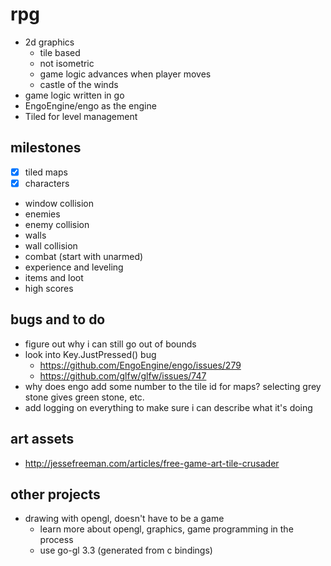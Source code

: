 # rpg

* 2d graphics
  * tile based
  * not isometric
  * game logic advances when player moves
  * castle of the winds
* game logic written in go
* EngoEngine/engo as the engine
* Tiled for level management

## milestones

* [x] tiled maps
* [x] characters
* window collision
* enemies
* enemy collision
* walls
* wall collision
* combat (start with unarmed)
* experience and leveling
* items and loot
* high scores

## bugs and to do

* figure out why i can still go out of bounds
* look into Key.JustPressed() bug
  * https://github.com/EngoEngine/engo/issues/279
  * https://github.com/glfw/glfw/issues/747
* why does engo add some number to the tile id for maps? selecting grey stone gives green stone, etc.
* add logging on everything to make sure i can describe what it's doing

## art assets

* http://jessefreeman.com/articles/free-game-art-tile-crusader

## other projects

* drawing with opengl, doesn't have to be a game
  * learn more about opengl, graphics, game programming in the process
  * use go-gl 3.3 (generated from c bindings)
